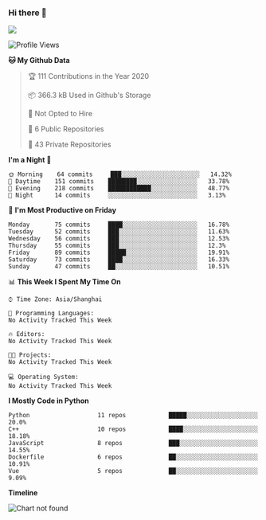 ### Hi there 👋

<!--
**worsecoder/worsecoder** is a ✨ _special_ ✨ repository because its `README.md` (this file) appears on your GitHub profile.

Here are some ideas to get you started:

- 🔭 I’m currently working on ...
- 🌱 I’m currently learning ...
- 👯 I’m looking to collaborate on ...
- 🤔 I’m looking for help with ...
- 💬 Ask me about ...
- 📫 How to reach me: ...
- 😄 Pronouns: ...
- ⚡ Fun fact: ...
-->

![](https://github-readme-stats.vercel.app/api?username=worsecoder&theme=dark)

<!--START_SECTION:waka-->
![Profile Views](http://img.shields.io/badge/Profile%20Views-3-blue)

**🐱 My Github Data** 

> 🏆 111 Contributions in the Year 2020
 > 
> 📦 366.3 kB Used in Github's Storage 
 > 
> 🚫 Not Opted to Hire
 > 
> 📜 6 Public Repositories 
 > 
> 🔑 43 Private Repositories  
 > 
**I'm a Night 🦉** 

```text
🌞 Morning    64 commits     ███░░░░░░░░░░░░░░░░░░░░░░   14.32% 
🌆 Daytime    151 commits    ████████░░░░░░░░░░░░░░░░░   33.78% 
🌃 Evening    218 commits    ████████████░░░░░░░░░░░░░   48.77% 
🌙 Night      14 commits     ░░░░░░░░░░░░░░░░░░░░░░░░░   3.13%

```
📅 **I'm Most Productive on Friday** 

```text
Monday       75 commits     ████░░░░░░░░░░░░░░░░░░░░░   16.78% 
Tuesday      52 commits     ███░░░░░░░░░░░░░░░░░░░░░░   11.63% 
Wednesday    56 commits     ███░░░░░░░░░░░░░░░░░░░░░░   12.53% 
Thursday     55 commits     ███░░░░░░░░░░░░░░░░░░░░░░   12.3% 
Friday       89 commits     █████░░░░░░░░░░░░░░░░░░░░   19.91% 
Saturday     73 commits     ████░░░░░░░░░░░░░░░░░░░░░   16.33% 
Sunday       47 commits     ██░░░░░░░░░░░░░░░░░░░░░░░   10.51%

```


📊 **This Week I Spent My Time On** 

```text
⌚︎ Time Zone: Asia/Shanghai

💬 Programming Languages: 
No Activity Tracked This Week

🔥 Editors: 
No Activity Tracked This Week

🐱‍💻 Projects: 
No Activity Tracked This Week

💻 Operating System: 
No Activity Tracked This Week

```

**I Mostly Code in Python** 

```text
Python                   11 repos            █████░░░░░░░░░░░░░░░░░░░░   20.0% 
C++                      10 repos            ████░░░░░░░░░░░░░░░░░░░░░   18.18% 
JavaScript               8 repos             ███░░░░░░░░░░░░░░░░░░░░░░   14.55% 
Dockerfile               6 repos             ██░░░░░░░░░░░░░░░░░░░░░░░   10.91% 
Vue                      5 repos             ██░░░░░░░░░░░░░░░░░░░░░░░   9.09%

```


**Timeline**

![Chart not found](https://raw.githubusercontent.com/worsecoder/worsecoder/master/charts/bar_graph.png) 


<!--END_SECTION:waka-->
